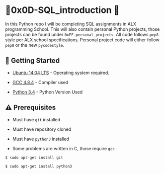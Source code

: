 # :ocean:0x0D-SQL_introduction :ocean:
In this Python repo I will be completing SQL assignments in ALX programming School. This will also contain personal Python projects, those projects can be found under <code>0xFF-personal_projects</code>.
All code follows <code>pep8</code> style per ALX school specifications.
Personal project code will either follow <code>pep8</code> or the new <code>pycodestyle</code>.

## :running: Getting Started

* [Ubuntu 14.04 LTS](http://releases.ubuntu.com/14.04/) - Operating system required.

* [GCC 4.8.4](https://gcc.gnu.org/gcc-4.8/) - Compiler used

* [Python 3.4](https://www.python.org/download/releases/3.4.0/) - Python Version Used

## :warning: Prerequisites

* Must have `git` installed 

* Must have repository cloned

* Must have `python3` installed

* Some problems are written in C, those require `gcc`

```
$ sudo apt-get install git
```

```
$ sudo apt-get install python3
```
